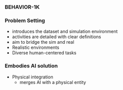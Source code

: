 ### BEHAVIOR-1K

### Problem Setting
- introduces the dataset and simulation environment
- activities are detailed with clear definitions
- aim to bridge the sim and real
- Realistic environments
- Diverse human-centered tasks
### Embodies AI solution
- Physical integration
	- merges AI with a physical entity

